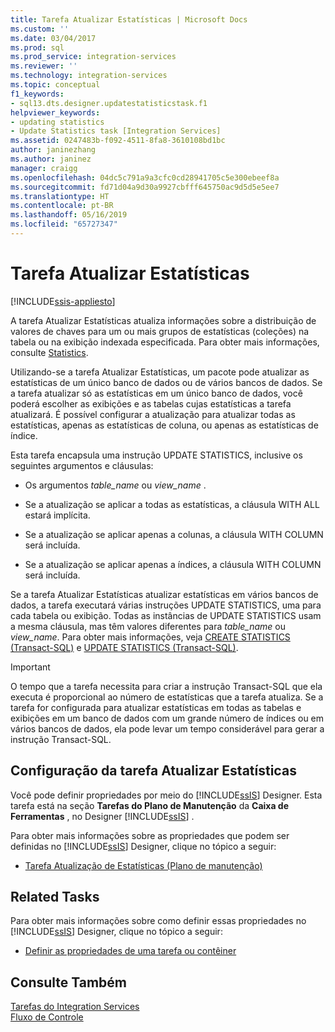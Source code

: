 ```yaml
---
title: Tarefa Atualizar Estatísticas | Microsoft Docs
ms.custom: ''
ms.date: 03/04/2017
ms.prod: sql
ms.prod_service: integration-services
ms.reviewer: ''
ms.technology: integration-services
ms.topic: conceptual
f1_keywords:
- sql13.dts.designer.updatestatisticstask.f1
helpviewer_keywords:
- updating statistics
- Update Statistics task [Integration Services]
ms.assetid: 0247483b-f092-4511-8fa8-3610108bd1bc
author: janinezhang
ms.author: janinez
manager: craigg
ms.openlocfilehash: 04dc5c791a9a3cfc0cd28941705c5e300ebeef8a
ms.sourcegitcommit: fd71d04a9d30a9927cbfff645750ac9d5d5e5ee7
ms.translationtype: HT
ms.contentlocale: pt-BR
ms.lasthandoff: 05/16/2019
ms.locfileid: "65727347"
---
```

# <a name="update-statistics-task"></a>Tarefa Atualizar Estatísticas

[!INCLUDE[ssis-appliesto](../../includes/ssis-appliesto-ssvrpluslinux-asdb-asdw-xxx.md)]


  A tarefa Atualizar Estatísticas atualiza informações sobre a distribuição de valores de chaves para um ou mais grupos de estatísticas (coleções) na tabela ou na exibição indexada especificada. Para obter mais informações, consulte [Statistics](../../relational-databases/statistics/statistics.md).  
  
 Utilizando-se a tarefa Atualizar Estatísticas, um pacote pode atualizar as estatísticas de um único banco de dados ou de vários bancos de dados. Se a tarefa atualizar só as estatísticas em um único banco de dados, você poderá escolher as exibições e as tabelas cujas estatísticas a tarefa atualizará. É possível configurar a atualização para atualizar todas as estatísticas, apenas as estatísticas de coluna, ou apenas as estatísticas de índice.  
  
 Esta tarefa encapsula uma instrução UPDATE STATISTICS, inclusive os seguintes argumentos e cláusulas:  
  
-   Os argumentos *table_name* ou *view_name* .  
  
-   Se a atualização se aplicar a todas as estatísticas, a cláusula WITH ALL estará implícita.  
  
-   Se a atualização se aplicar apenas a colunas, a cláusula WITH COLUMN será incluída.  
  
-   Se a atualização se aplicar apenas a índices, a cláusula WITH COLUMN será incluída.  
  
 Se a tarefa Atualizar Estatísticas atualizar estatísticas em vários bancos de dados, a tarefa executará várias instruções UPDATE STATISTICS, uma para cada tabela ou exibição. Todas as instâncias de UPDATE STATISTICS usam a mesma cláusula, mas têm valores diferentes para *table_name* ou *view_name*. Para obter mais informações, veja [CREATE STATISTICS &#40;Transact-SQL&#41;](../../t-sql/statements/create-statistics-transact-sql.md) e [UPDATE STATISTICS &#40;Transact-SQL&#41;](../../t-sql/statements/update-statistics-transact-sql.md).  
  
> [!IMPORTANT]  
>  O tempo que a tarefa necessita para criar a instrução Transact-SQL que ela executa é proporcional ao número de estatísticas que a tarefa atualiza. Se a tarefa for configurada para atualizar estatísticas em todas as tabelas e exibições em um banco de dados com um grande número de índices ou em vários bancos de dados, ela pode levar um tempo considerável para gerar a instrução Transact-SQL.  
  
## <a name="configuration-of-the-update-statistics-task"></a>Configuração da tarefa Atualizar Estatísticas  
 Você pode definir propriedades por meio do [!INCLUDE[ssIS](../../includes/ssis-md.md)] Designer. Esta tarefa está na seção **Tarefas do Plano de Manutenção** da **Caixa de Ferramentas** , no Designer [!INCLUDE[ssIS](../../includes/ssis-md.md)] .  
  
 Para obter mais informações sobre as propriedades que podem ser definidas no [!INCLUDE[ssIS](../../includes/ssis-md.md)] Designer, clique no tópico a seguir:  
  
-   [Tarefa Atualização de Estatísticas &#40;Plano de manutenção&#41;](../../relational-databases/maintenance-plans/update-statistics-task-maintenance-plan.md)  
  
## <a name="related-tasks"></a>Related Tasks  
 Para obter mais informações sobre como definir essas propriedades no [!INCLUDE[ssIS](../../includes/ssis-md.md)] Designer, clique no tópico a seguir:  
  
-   [Definir as propriedades de uma tarefa ou contêiner](https://msdn.microsoft.com/library/52d47ca4-fb8c-493d-8b2b-48bb269f859b)  
  
## <a name="see-also"></a>Consulte Também  
 [Tarefas do Integration Services](../../integration-services/control-flow/integration-services-tasks.md)   
 [Fluxo de Controle](../../integration-services/control-flow/control-flow.md)  
  
  
